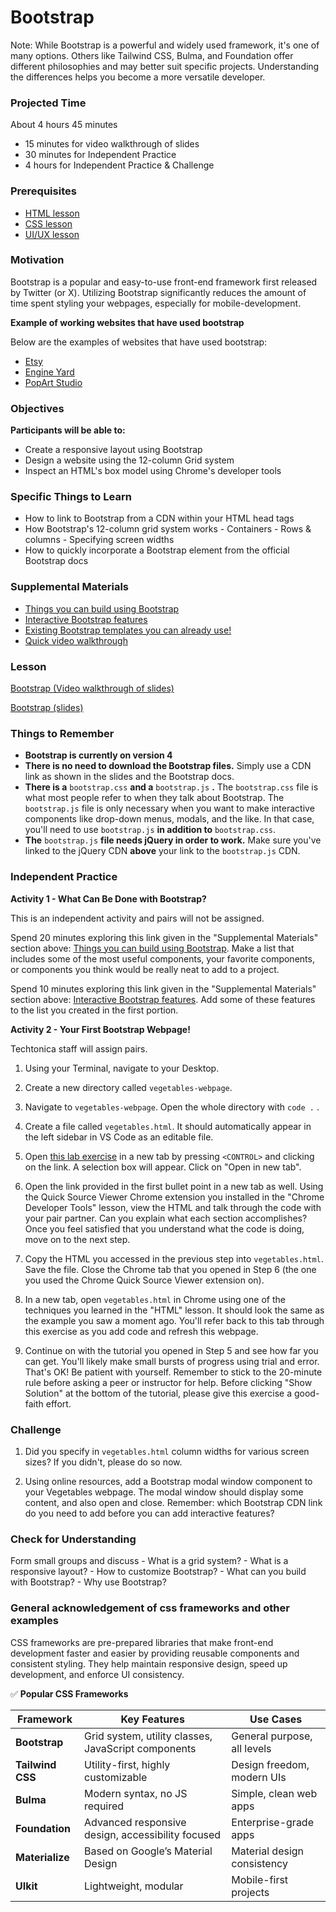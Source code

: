 # Bootstrap
 Note: While Bootstrap is a powerful and widely used framework, it's one of many options. Others like Tailwind CSS, Bulma, and Foundation offer different philosophies and may better suit specific projects. Understanding the differences helps you become a more versatile developer.

### Projected Time

About 4 hours 45 minutes

- 15 minutes for video walkthrough of slides
- 30 minutes for Independent Practice
- 4 hours for Independent Practice & Challenge

### Prerequisites

- [HTML lesson](/web/html.md)
- [CSS lesson](/web/css.md)
- [UI/UX lesson](../ui-ux-design/ui-ux-design.md)

### Motivation

Bootstrap is a popular and easy-to-use front-end framework first released by Twitter (or X). Utilizing Bootstrap significantly reduces the amount of time spent styling your webpages, especially for mobile-development.

**Example of working websites that have used bootstrap**

Below are the examples of websites that have used bootstrap:

- [Etsy](https://www.etsy.com/)
- [Engine Yard](https://www.engineyard.com/)
- [PopArt Studio](https://www.popwebdesign.net/)

### Objectives

**Participants will be able to:**

- Create a responsive layout using Bootstrap
- Design a website using the 12-column Grid system
- Inspect an HTML's box model using Chrome's developer tools

### Specific Things to Learn

- How to link to Bootstrap from a CDN within your HTML head tags
- How Bootstrap's 12-column grid system works - Containers - Rows & columns - Specifying screen widths
- How to quickly incorporate a Bootstrap element from the official Bootstrap docs

### Supplemental Materials

- [Things you can build using Bootstrap](https://bootstrapdocs.com/v3.3.5/docs/components/)
- [Interactive Bootstrap features](https://bootstrapdocs.com/v3.3.5/docs/javascript/)
- [Existing Bootstrap templates you can already use!](https://startbootstrap.com/template-categories/all/)
- [Quick video walkthrough](https://www.youtube.com/watch?v=no-Ntkc836w)

### Lesson

[Bootstrap (Video walkthrough of slides)](https://drive.google.com/file/d/1O8RqmTz1hp6YejulWuq45dyn_ycZX1aP/view?usp=sharing)

[Bootstrap (slides)](https://docs.google.com/presentation/d/17bEC3-xOEy8lt1BoT3hpQTABOUTKB7ueZeJQRiQ2YW0/edit#slide=id.g22b045fc2c_0_8)

### Things to Remember

- **Bootstrap is currently on version 4**
- **There is no need to download the Bootstrap files.** Simply use a CDN link as shown in the slides and the Bootstrap docs.
- **There is a** `bootstrap.css` **and a** `bootstrap.js` **.** The `bootstrap.css` file is what most people refer to when they talk about Bootstrap. The `bootstrap.js` file is only necessary when you want to make interactive components like drop-down menus, modals, and the like. In that case, you'll need to use `bootstrap.js` **in addition to** `bootstrap.css`.
- **The** `bootstrap.js` **file needs jQuery in order to work.** Make sure you've linked to the jQuery CDN **above** your link to the `bootstrap.js` CDN.

### Independent Practice

**Activity 1 - What Can Be Done with Bootstrap?**

This is an independent activity and pairs will not be assigned.

Spend 20 minutes exploring this link given in the "Supplemental Materials" section above: [Things you can build using Bootstrap](https://bootstrapdocs.com/v3.3.5/docs/components/). Make a list that includes some of the most useful components, your favorite components, or components you think would be really neat to add to a project.

Spend 10 minutes exploring this link given in the "Supplemental Materials" section above: [Interactive Bootstrap features](https://bootstrapdocs.com/v3.3.5/docs/javascript/). Add some of these features to the list you created in the first portion.

**Activity 2 - Your First Bootstrap Webpage!**

Techtonica staff will assign pairs.

1. Using your Terminal, navigate to your Desktop.

2. Create a new directory called `vegetables-webpage`.

3. Navigate to `vegetables-webpage`. Open the whole directory with `code .` .

4. Create a file called `vegetables.html`. It should automatically appear in the left sidebar in VS Code as an editable file.

5. Open [this lab exercise](https://www.teaching-materials.org/bootstrap-hosting-github/exercises/grid/grid_instructions) in a new tab by pressing `<CONTROL>` and clicking on the link. A selection box will appear. Click on "Open in new tab".

6. Open the link provided in the first bullet point in a new tab as well. Using the Quick Source Viewer Chrome extension you installed in the "Chrome Developer Tools" lesson, view the HTML and talk through the code with your pair partner. Can you explain what each section accomplishes? Once you feel satisfied that you understand what the code is doing, move on to the next step.

7. Copy the HTML you accessed in the previous step into `vegetables.html`. Save the file. Close the Chrome tab that you opened in Step 6 (the one you used the Chrome Quick Source Viewer extension on).

8. In a new tab, open `vegetables.html` in Chrome using one of the techniques you learned in the "HTML" lesson. It should look the same as the example you saw a moment ago. You'll refer back to this tab through this exercise as you add code and refresh this webpage.

9. Continue on with the tutorial you opened in Step 5 and see how far you can get. You'll likely make small bursts of progress using trial and error. That's OK! Be patient with yourself. Remember to stick to the 20-minute rule before asking a peer or instructor for help. Before clicking "Show Solution" at the bottom of the tutorial, please give this exercise a good-faith effort.

### Challenge

1. Did you specify in `vegetables.html` column widths for various screen sizes? If you didn't, please do so now.

2. Using online resources, add a Bootstrap modal window component to your Vegetables webpage. The modal window should display some content, and also open and close. Remember: which Bootstrap CDN link do you need to add before you can add interactive features?

### Check for Understanding

Form small groups and discuss - What is a grid system? - What is a responsive layout? - How to customize Bootstrap? - What can you build with Bootstrap? - Why use Bootstrap?

### General acknowledgement of css frameworks and other examples

CSS frameworks are pre-prepared libraries that make front-end development faster and easier by providing reusable components and consistent styling. They help maintain responsive design, speed up development, and enforce UI consistency.

✅ **Popular CSS Frameworks** 

| Framework        | Key Features                                        | Use Cases                   |
| ---------------- | --------------------------------------------------- | --------------------------- |
| **Bootstrap**    | Grid system, utility classes, JavaScript components | General purpose, all levels |
| **Tailwind CSS** | Utility-first, highly customizable                  | Design freedom, modern UIs  |
| **Bulma**        | Modern syntax, no JS required                       | Simple, clean web apps      |
| **Foundation**   | Advanced responsive design, accessibility focused   | Enterprise-grade apps       |
| **Materialize**  | Based on Google’s Material Design                   | Material design consistency |
| **UIkit**        | Lightweight, modular                                | Mobile-first projects       |

